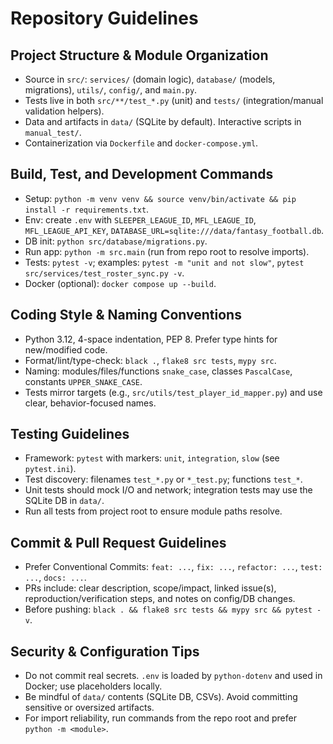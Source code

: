 # Repository Guidelines

## Project Structure & Module Organization
- Source in `src/`: `services/` (domain logic), `database/` (models, migrations), `utils/`, `config/`, and `main.py`.
- Tests live in both `src/**/test_*.py` (unit) and `tests/` (integration/manual validation helpers).
- Data and artifacts in `data/` (SQLite by default). Interactive scripts in `manual_test/`.
- Containerization via `Dockerfile` and `docker-compose.yml`.

## Build, Test, and Development Commands
- Setup: `python -m venv venv && source venv/bin/activate && pip install -r requirements.txt`.
- Env: create `.env` with `SLEEPER_LEAGUE_ID`, `MFL_LEAGUE_ID`, `MFL_LEAGUE_API_KEY`, `DATABASE_URL=sqlite:///data/fantasy_football.db`.
- DB init: `python src/database/migrations.py`.
- Run app: `python -m src.main` (run from repo root to resolve imports).
- Tests: `pytest -v`; examples: `pytest -m "unit and not slow"`, `pytest src/services/test_roster_sync.py -v`.
- Docker (optional): `docker compose up --build`.

## Coding Style & Naming Conventions
- Python 3.12, 4-space indentation, PEP 8. Prefer type hints for new/modified code.
- Format/lint/type-check: `black .`, `flake8 src tests`, `mypy src`.
- Naming: modules/files/functions `snake_case`, classes `PascalCase`, constants `UPPER_SNAKE_CASE`.
- Tests mirror targets (e.g., `src/utils/test_player_id_mapper.py`) and use clear, behavior-focused names.

## Testing Guidelines
- Framework: `pytest` with markers: `unit`, `integration`, `slow` (see `pytest.ini`).
- Test discovery: filenames `test_*.py` or `*_test.py`; functions `test_*`.
- Unit tests should mock I/O and network; integration tests may use the SQLite DB in `data/`.
- Run all tests from project root to ensure module paths resolve.

## Commit & Pull Request Guidelines
- Prefer Conventional Commits: `feat: ...`, `fix: ...`, `refactor: ...`, `test: ...`, `docs: ...`.
- PRs include: clear description, scope/impact, linked issue(s), reproduction/verification steps, and notes on config/DB changes.
- Before pushing: `black . && flake8 src tests && mypy src && pytest -v`.

## Security & Configuration Tips
- Do not commit real secrets. `.env` is loaded by `python-dotenv` and used in Docker; use placeholders locally.
- Be mindful of `data/` contents (SQLite DB, CSVs). Avoid committing sensitive or oversized artifacts.
- For import reliability, run commands from the repo root and prefer `python -m <module>`.

